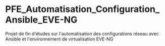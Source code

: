 # PFE_Automatisation_Configuration_Ansible_EVE-NG
Projet de fin d'études sur l'automatisation des configurations réseau avec Ansible et l'environnement de virtualisation EVE-NG
